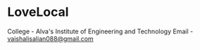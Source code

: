 # LoveLocal
College - Alva's Institute of Engineering and Technology
Email - vaishalisalian088@gmail.com
